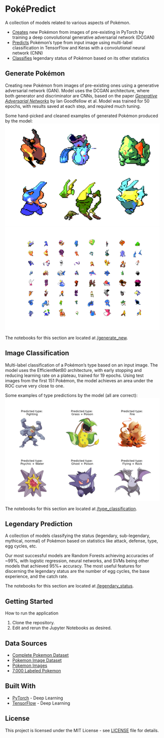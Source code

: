 # PokéPredict
A collection of models related to various aspects of Pokémon.
* [Creates](#generate-pokémon) new Pokémon from images of pre-existing in PyTorch by training a deep convolutional generative adversarial network (DCGAN)
* [Predicts](#image-classification) Pokémon’s type from input image using multi-label classification in TensorFlow and Keras with a convolutional neural network (CNN)
* [Classifies](#legendary-prediction) legendary status of Pokémon based on its other statistics

## Generate Pokémon
Creating new Pokémon from images of pre-existing ones using a generative adversarial network (GAN).
Model uses the DCGAN architecture, where both generator and discriminator are CNNs, based on the paper [*Generative Adversarial Networks*](https://arxiv.org/abs/1406.2661) by Ian Goodfellow et al.
Model was trained for 50 epochs, with results saved at each step, and required much tuning. 

Some hand-picked and cleaned examples of generated Pokémon produced by the model:
![output1](images/generate/chosen.png)
![generate](images/generate/generated.png)

The notebooks for this section are located at [/generate_new](/generate_new).

## Image Classification
Multi-label classification of a Pokémon’s type based on an input image. 
The model uses the EfficientNetB0 architecture, with early stopping and reducing learning rate on a plateau, trained for 19 epochs.
Using test images from the first 151 Pokémon, the model achieves an area under the ROC curve very close to one.

Some examples of type predictions by the model (all are correct):
![output1](images/types/predictions.png)

The notebooks for this section are located at [/type_classification](/type_classification).

## Legendary Prediction
A collection of models classifying the status (legendary, sub-legendary, mythical, normal) of Pokémon based on statistics like attack, defense, type, egg cycles, etc. 

Our most successful models are Random Forests achieving accuracies of ~99%, with logistic regression, neural networks, and SVMs being other models that achieved 95%+ accuracy.
The most useful features for discerning the legendary status are the number of egg cycles, the base experience, and the catch rate. 

The notebooks for this section are located at [/legendary_status](/legendary_status).

## Getting Started
How to run the application

1. Clone the repository.
2. Edit and rerun the Jupyter Notebooks as desired.

## Data Sources
* [Complete Pokemon Dataset](https://www.kaggle.com/mariotormo/complete-pokemon-dataset-updated-090420)
* [Pokemon Image Dataset](https://www.kaggle.com/vishalsubbiah/pokemon-images-and-types)
* [Pokemon Images](https://www.kaggle.com/dollarakshay/pokemon-images)
* [7,000 Labeled Pokemon](https://www.kaggle.com/lantian773030/pokemonclassification)

## Built With
* [PyTorch](https://pytorch.org/) - Deep Learning
* [TensorFlow](https://www.tensorflow.org/) - Deep Learning

## License
This project is licensed under the MIT License - see [LICENSE](LICENSE) file for details.
